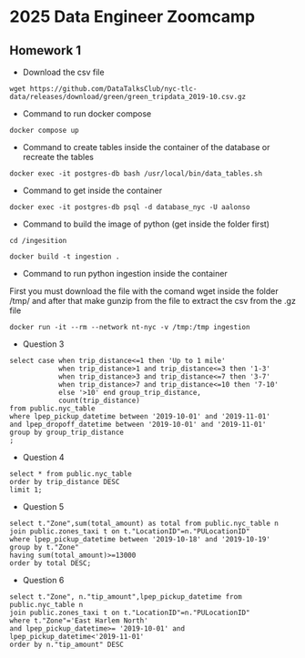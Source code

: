 # 2025 Data Engineer Zoomcamp

## Homework 1

- Download the csv file

``` 
wget https://github.com/DataTalksClub/nyc-tlc-data/releases/download/green/green_tripdata_2019-10.csv.gz
```

- Command to run docker compose
```
docker compose up
```

- Command to create tables inside the container of the database or recreate the tables
```
docker exec -it postgres-db bash /usr/local/bin/data_tables.sh
```

- Command to get inside the container
```
docker exec -it postgres-db psql -d database_nyc -U aalonso
```

- Command to build the image of python (get inside the folder first)
```
cd /ingesition

docker build -t ingestion .
```

- Command to run python ingestion inside the container

First you must download the file with the comand wget inside the folder /tmp/ and after that make gunzip from the file to extract the csv from the .gz file 
```
docker run -it --rm --network nt-nyc -v /tmp:/tmp ingestion 
```

- Question 3
```
select case when trip_distance<=1 then 'Up to 1 mile'
			when trip_distance>1 and trip_distance<=3 then '1-3'
			when trip_distance>3 and trip_distance<=7 then '3-7'
			when trip_distance>7 and trip_distance<=10 then '7-10'
			else '>10' end group_trip_distance,
			count(trip_distance)
from public.nyc_table
where lpep_pickup_datetime between '2019-10-01' and '2019-11-01'
and lpep_dropoff_datetime between '2019-10-01' and '2019-11-01'
group by group_trip_distance
;
```

- Question 4
```
select * from public.nyc_table
order by trip_distance DESC
limit 1;
```

- Question 5
```
select t."Zone",sum(total_amount) as total from public.nyc_table n
join public.zones_taxi t on t."LocationID"=n."PULocationID"
where lpep_pickup_datetime between '2019-10-18' and '2019-10-19'
group by t."Zone"
having sum(total_amount)>=13000
order by total DESC;
```

- Question 6
```
select t."Zone", n."tip_amount",lpep_pickup_datetime from public.nyc_table n
join public.zones_taxi t on t."LocationID"=n."PULocationID"
where t."Zone"='East Harlem North'
and lpep_pickup_datetime>= '2019-10-01' and lpep_pickup_datetime<'2019-11-01'
order by n."tip_amount" DESC
```